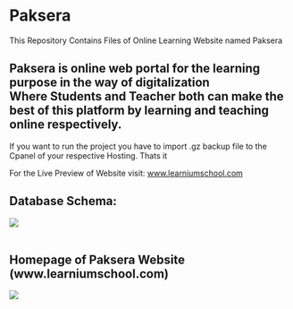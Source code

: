 # Paksera
This Repository Contains Files of Online Learning Website named Paksera<br>
<h2><B>Paksera is online web portal for the learning purpose in the way of digitalization<br>
  Where Students and Teacher both can make the best of this platform by learning and teaching online respectively.</b></h2>

If you want to run the project you have to import .gz backup file to the Cpanel of your respective Hosting. Thats it

For the Live Preview of Website visit: www.learniumschool.com

<h2>Database Schema:</h2>
<img src="http://learniumschool.com/wp-content/uploads/2020/08/0001.jpg">
<br><br>
<h2> Homepage of Paksera Website (www.learniumschool.com)</h2>
<img src = "http://learniumschool.com/wp-content/uploads/2020/08/paksera-homepage.png">

